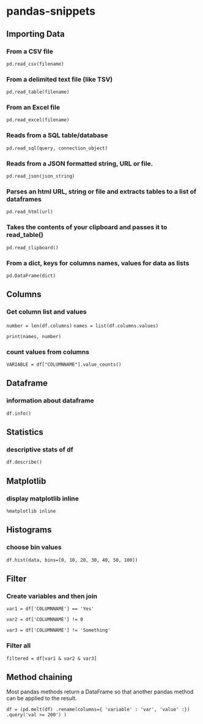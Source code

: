 # pandas-snippets

## Importing Data
### From a CSV file
`pd.read_csv(filename)`

### From a delimited text file (like TSV)
`pd.read_table(filename)`

### From an Excel file
`pd.read_excel(filename)`

### Reads from a SQL table/database
`pd.read_sql(query, connection_object)`

### Reads from a JSON formatted string, URL or file.
`pd.read_json(json_string)`

### Parses an html URL, string or file and extracts tables to a list of dataframes
`pd.read_html(url)`

### Takes the contents of your clipboard and passes it to read_table()
`pd.read_clipboard()`

### From a dict, keys for columns names, values for data as lists
`pd.DataFrame(dict)`


## Columns 

### Get column list and values

`number = len(df.columns)`
`names = list(df.columns.values)`

`print(names, number)`

### count values from columns

`VARIABLE = df["COLUMNNAME"].value_counts()`

## Dataframe
### information about dataframe
`df.info()`

## Statistics
### descriptive stats of df
`df.describe()`

## Matplotlib
### display matplotlib inline
`%matplotlib inline`

## Histograms
### choose bin values
`df.hist(data, bins=[0, 10, 20, 30, 40, 50, 100])`

## Filter

### Create variables and then join

`var1 = df['COLUMNNAME'] == 'Yes'`

`var2 = df['COLUMNNAME'] != 0`

`var3 = df['COLUMNNAME'] != 'Something' `

### Filter all
`filtered = df[var1 & var2 & var3]`

## Method chaining

Most pandas methods return a DataFrame so that another pandas method can be applied to the result.

`df = (pd.melt(df)
      .rename(columns={
              'variable' : 'var',
              'value' :})
      .query('val >= 200')
      )`
